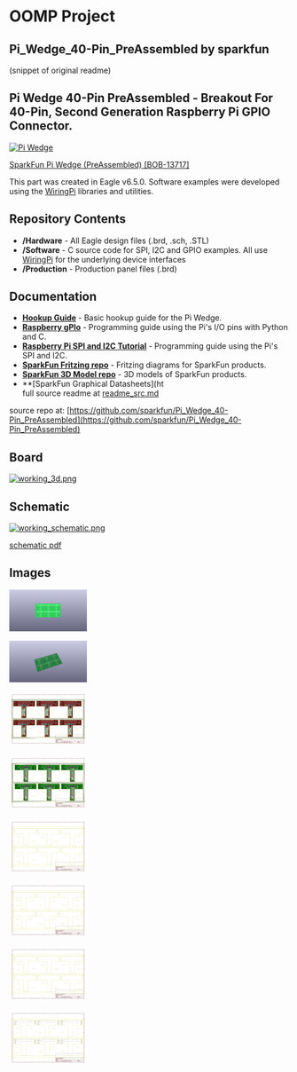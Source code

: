 # OOMP Project  
## Pi_Wedge_40-Pin_PreAssembled  by sparkfun  
  
(snippet of original readme)  
  
Pi Wedge 40-Pin PreAssembled - Breakout For 40-Pin, Second Generation Raspberry Pi GPIO Connector.  
----------------------------  
  
  
[![Pi Wedge](https://cdn.sparkfun.com/assets/learn_tutorials/3/2/5/13091-Action.jpg)](https://www.sparkfun.com/products/13717)  
  
[SparkFun Pi Wedge (PreAssembled) [BOB-13717]](https://www.sparkfun.com/products/13717)  
  
This part was created in Eagle v6.5.0.  Software examples were developed using the [WiringPi](wiringpi.com) libraries and utilities.  
  
Repository Contents  
-------------------  
  
* **/Hardware** - All Eagle design files (.brd, .sch, .STL)  
* **/Software** - C source code for SPI, I2C and GPIO examples.  All use [WiringPi](wiringpi.com) for the underlying device interfaces  
* **/Production** - Production panel files (.brd)  
  
Documentation  
--------------  
* **[Hookup Guide](https://learn.sparkfun.com/tutorials/preassembled-40-pin-pi-wedge-hookup-guide)** - Basic hookup guide for the Pi Wedge.  
* **[Raspberry gPIo](https://learn.sparkfun.com/tutorials/raspberry-gpio)** - Programming guide using the Pi's I/O pins with Python and C.   
* **[Raspberry Pi SPI and I2C Tutorial](https://learn.sparkfun.com/tutorials/raspberry-pi-spi-and-i2c-tutorial)** - Programming guide using the Pi's SPI and I2C.  
* **[SparkFun Fritzing repo](https://github.com/sparkfun/Fritzing_Parts)** - Fritzing diagrams for SparkFun products.  
* **[SparkFun 3D Model repo](https://github.com/sparkfun/3D_Models)** - 3D models of SparkFun products.   
* **[SparkFun Graphical Datasheets](ht  
  full source readme at [readme_src.md](readme_src.md)  
  
source repo at: [https://github.com/sparkfun/Pi_Wedge_40-Pin_PreAssembled](https://github.com/sparkfun/Pi_Wedge_40-Pin_PreAssembled)  
## Board  
  
[![working_3d.png](working_3d_600.png)](working_3d.png)  
## Schematic  
  
[![working_schematic.png](working_schematic_600.png)](working_schematic.png)  
  
[schematic pdf](working_schematic.pdf)  
## Images  
  
[![working_3D_bottom.png](working_3D_bottom_140.png)](working_3D_bottom.png)  
  
[![working_3D_top.png](working_3D_top_140.png)](working_3D_top.png)  
  
[![working_assembly_page_01.png](working_assembly_page_01_140.png)](working_assembly_page_01.png)  
  
[![working_assembly_page_02.png](working_assembly_page_02_140.png)](working_assembly_page_02.png)  
  
[![working_assembly_page_03.png](working_assembly_page_03_140.png)](working_assembly_page_03.png)  
  
[![working_assembly_page_04.png](working_assembly_page_04_140.png)](working_assembly_page_04.png)  
  
[![working_assembly_page_05.png](working_assembly_page_05_140.png)](working_assembly_page_05.png)  
  
[![working_assembly_page_06.png](working_assembly_page_06_140.png)](working_assembly_page_06.png)  
